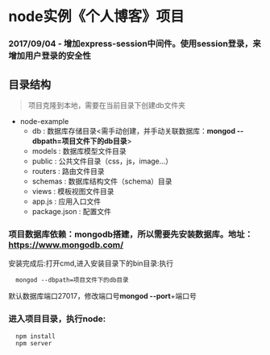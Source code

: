 # node实例《个人博客》项目
### 2017/09/04 - 增加express-session中间件。使用session登录，来增加用户登录的安全性

## 目录结构
> 项目克隆到本地，需要在当前目录下创建db文件夹

* node-example
    * db : 数据库存储目录<需手动创建，并手动关联数据库：__mongod --dbpath=项目文件下的db目录__>
    * models : 数据库模型文件目录
    * public : 公共文件目录（css，js，image...）
    * routers : 路由文件目录
    * schemas : 数据库结构文件（schema）目录
    * views : 模板视图文件目录
    * app.js : 应用入口文件
    * package.json : 配置文件

### 项目数据库依赖：**mongodb**搭建，所以需要先安装数据库。地址：<https://www.mongodb.com/>
安装完成后:打开cmd,进入安装目录下的bin目录:执行
```mongodb
  mongod --dbpath=项目文件下的db目录
```
默认数据库端口27017，修改端口号**mongod --port**+端口号
### 进入项目目录，执行node:
```node
  npm install
  npm server
```
